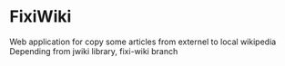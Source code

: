 # FixiWiki
Web application for copy some articles from externel to local wikipedia
Depending from jwiki library, fixi-wiki branch
